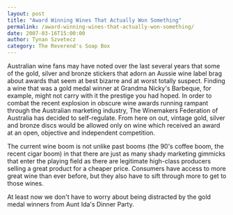 ```yaml
---
layout: post
title: "Award Winning Wines That Actually Won Something"
permalink: /award-winning-wines-that-actually-won-something/
date: 2007-03-16T15:00:00
author: Tynan Szvetecz
category: The Reverend's Soap Box
---
```


Australian wine fans may have noted over the last several years that some of the gold, silver and bronze stickers that adorn an Aussie wine label brag about awards that seem at best bizarre and at worst totally suspect. Finding a wine that was a gold medal winner at Grandma Nicky's Barbeque, for example, might not carry with it the prestige you had hoped. In order to combat the recent explosion in obscure wine awards running rampant through the Australian marketing industry, The Winemakers Federation of Australia has decided to self-regulate. From here on out, vintage gold, silver and bronze discs would be allowed only on wine which received an award at an open, objective and independent competition.

The current wine boom is not unlike past booms (the 90's coffee boom, the recent cigar boom) in that there are just as many shady marketing gimmicks that enter the playing field as there are legitimate high-class producers selling a great product for a cheaper price. Consumers have access to more great wine than ever before, but they also have to sift through more to get to those wines.

At least now we don't have to worry about being distracted by the gold medal winners from Aunt Ida's Dinner Party.
